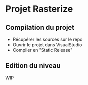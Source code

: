# Projet Rasterize

## Compilation du projet
* Récupérer les sources sur le repo
* Ouvrir le projet dans VisualStudio
* Compiler en "Static Release"

## Edition du niveau
WIP